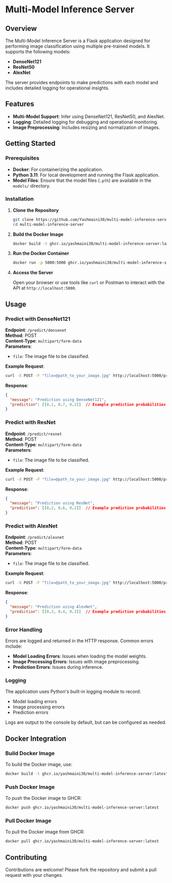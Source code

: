 # Multi-Model Inference Server

## Overview

The Multi-Model Inference Server is a Flask application designed for performing image classification using multiple pre-trained models. It supports the following models:

- **DenseNet121**
- **ResNet50**
- **AlexNet**

The server provides endpoints to make predictions with each model and includes detailed logging for operational insights.

## Features

- **Multi-Model Support**: Infer using DenseNet121, ResNet50, and AlexNet.
- **Logging**: Detailed logging for debugging and operational monitoring.
- **Image Preprocessing**: Includes resizing and normalization of images.

## Getting Started

### Prerequisites

- **Docker**: For containerizing the application.
- **Python 3.11**: For local development and running the Flask application.
- **Model Files**: Ensure that the model files (`.pth`) are available in the `models/` directory.

### Installation

1. **Clone the Repository**

   ```bash
   git clone https://github.com/Yashmaini30/multi-model-inference-server.git
   cd multi-model-inference-server
   ```

2. **Build the Docker Image**

   ```bash
   docker build -t ghcr.io/yashmaini30/multi-model-inference-server:latest .
   ```

3. **Run the Docker Container**

   ```bash
   docker run -p 5000:5000 ghcr.io/yashmaini30/multi-model-inference-server:latest
   ```

4. **Access the Server**

   Open your browser or use tools like `curl` or Postman to interact with the API at `http://localhost:5000`.

## Usage

### Predict with DenseNet121

**Endpoint**: `/predict/densenet`  
**Method**: POST  
**Content-Type**: `multipart/form-data`  
**Parameters**:
- `file`: The image file to be classified.

**Example Request**:

```bash
curl -X POST -F "file=@path_to_your_image.jpg" http://localhost:5000/predict/densenet
```

**Response**:

```json
{
  "message": "Prediction using DenseNet121",
  "prediction": [[0.1, 0.7, 0.2]]  // Example prediction probabilities
}
```

### Predict with ResNet

**Endpoint**: `/predict/resnet`  
**Method**: POST  
**Content-Type**: `multipart/form-data`  
**Parameters**:
- `file`: The image file to be classified.

**Example Request**:

```bash
curl -X POST -F "file=@path_to_your_image.jpg" http://localhost:5000/predict/resnet
```

**Response**:

```json
{
  "message": "Prediction using ResNet",
  "prediction": [[0.2, 0.6, 0.2]]  // Example prediction probabilities
}
```

### Predict with AlexNet

**Endpoint**: `/predict/alexnet`  
**Method**: POST  
**Content-Type**: `multipart/form-data`  
**Parameters**:
- `file`: The image file to be classified.

**Example Request**:

```bash
curl -X POST -F "file=@path_to_your_image.jpg" http://localhost:5000/predict/alexnet
```

**Response**:

```json
{
  "message": "Prediction using AlexNet",
  "prediction": [[0.3, 0.4, 0.3]]  // Example prediction probabilities
}
```

### Error Handling

Errors are logged and returned in the HTTP response. Common errors include:

- **Model Loading Errors**: Issues when loading the model weights.
- **Image Processing Errors**: Issues with image preprocessing.
- **Prediction Errors**: Issues during inference.

### Logging

The application uses Python's built-in logging module to record:

- Model loading errors
- Image processing errors
- Prediction errors

Logs are output to the console by default, but can be configured as needed.

## Docker Integration

### Build Docker Image

To build the Docker image, use:

```bash
docker build -t ghcr.io/yashmaini30/multi-model-inference-server:latest .
```

### Push Docker Image

To push the Docker image to GHCR:

```bash
docker push ghcr.io/yashmaini30/multi-model-inference-server:latest
```

### Pull Docker Image

To pull the Docker image from GHCR:

```bash
docker pull ghcr.io/yashmaini30/multi-model-inference-server:latest
```

## Contributing

Contributions are welcome! Please fork the repository and submit a pull request with your changes.

